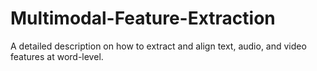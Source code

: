 # Multimodal-Feature-Extraction
A detailed description on how to extract and align text, audio, and video features at word-level.
